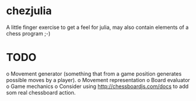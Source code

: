 chezjulia
=========

A little finger exercise to get a feel for julia, may also contain elements of a chess program ;-)

TODO
====

 o Movement generator (something that from a game position generates possible moves by a player).
   o Movement representation
 o Board evaluator
 o Game mechanics
  o Consider using http://chessboardjs.com/docs to add som real chessboard action.


